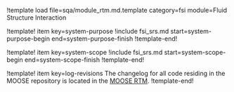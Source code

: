 !template load file=sqa/module_rtm.md.template category=fsi module=Fluid Structure Interaction

!template! item key=system-purpose
!include fsi_srs.md start=system-purpose-begin end=system-purpose-finish
!template-end!

!template! item key=system-scope
!include fsi_srs.md start=system-scope-begin end=system-scope-finish
!template-end!

!template! item key=log-revisions
The changelog for all code residing in the MOOSE repository is located in the
[MOOSE RTM](moose_rtm.md#log-revisions).
!template-end!
